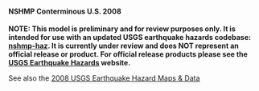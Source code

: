 #### NSHMP Conterminous U.S. 2008
**NOTE: This model is preliminary and for review purposes only. It is intended for use with an updated USGS earthquake hazards codebase: [nshmp-haz](https://github.com/usgs/nshmp-haz). It is currently under review and does NOT represent an official release or product. For official release products please see the [USGS Earthquake Hazards](http://earthquake.usgs.gov/hazards/) website.**

See also the [2008 USGS Earthquake Hazard Maps & Data](http://earthquake.usgs.gov/hazards/products/conterminous/)
